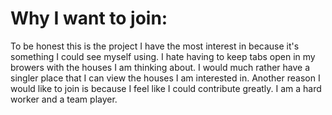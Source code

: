 
# Why I want to join:
To be honest this is the project I have the most interest in because it's something I could see myself using. I hate having to keep tabs open in my browers with the houses I am thinking about. I would much rather have a singler place that I can view the houses I am interested in. Another reason I would like to join is because I feel like I could contribute greatly. I am a hard worker and a team player. 
